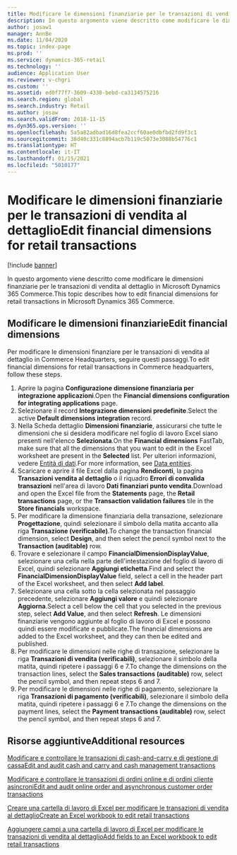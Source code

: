 ```yaml
---
title: Modificare le dimensioni finanziarie per le transazioni di vendita al dettaglio
description: In questo argomento viene descritto come modificare le dimensioni finanziarie per le transazioni di vendita al dettaglio in Microsoft Dynamics 365 Commerce.
author: josaw1
manager: AnnBe
ms.date: 11/04/2020
ms.topic: index-page
ms.prod: ''
ms.service: dynamics-365-retail
ms.technology: ''
audience: Application User
ms.reviewer: v-chgri
ms.custom: ''
ms.assetid: ed0f77f7-3609-4330-bebd-ca3134575216
ms.search.region: global
ms.search.industry: Retail
ms.author: josaw
ms.search.validFrom: 2018-11-15
ms.dyn365.ops.version: ''
ms.openlocfilehash: 5a5a82adbad16d8fea2ccf60ae0dbfbd2fd9f3c1
ms.sourcegitcommit: 38d40c331c8894acb7b119c5073e3088b54776c1
ms.translationtype: HT
ms.contentlocale: it-IT
ms.lasthandoff: 01/15/2021
ms.locfileid: "5010177"
---
```

# <a name="edit-financial-dimensions-for-retail-transactions"></a><span data-ttu-id="bd8a3-103">Modificare le dimensioni finanziarie per le transazioni di vendita al dettaglio</span><span class="sxs-lookup"><span data-stu-id="bd8a3-103">Edit financial dimensions for retail transactions</span></span>

[!include [banner](../includes/banner.md)]

<span data-ttu-id="bd8a3-104">In questo argomento viene descritto come modificare le dimensioni finanziarie per le transazioni di vendita al dettaglio in Microsoft Dynamics 365 Commerce.</span><span class="sxs-lookup"><span data-stu-id="bd8a3-104">This topic describes how to edit financial dimensions for retail transactions in Microsoft Dynamics 365 Commerce.</span></span>

## <a name="edit-financial-dimensions"></a><span data-ttu-id="bd8a3-105">Modificare le dimensioni finanziarie</span><span class="sxs-lookup"><span data-stu-id="bd8a3-105">Edit financial dimensions</span></span>

<span data-ttu-id="bd8a3-106">Per modificare le dimensioni finanziare per le transazioni di vendita al dettaglio in Commerce Headquarters, seguire questi passaggi.</span><span class="sxs-lookup"><span data-stu-id="bd8a3-106">To edit financial dimensions for retail transactions in Commerce headquarters, follow these steps.</span></span>

1. <span data-ttu-id="bd8a3-107">Aprire la pagina **Configurazione dimensione finanziaria per integrazione applicazioni**.</span><span class="sxs-lookup"><span data-stu-id="bd8a3-107">Open the **Financial dimensions configuration for integrating applications** page.</span></span>
1. <span data-ttu-id="bd8a3-108">Selezionare il record **Integrazione dimensioni predefinite**.</span><span class="sxs-lookup"><span data-stu-id="bd8a3-108">Select the active **Default dimensions integration** record.</span></span>
1. <span data-ttu-id="bd8a3-109">Nella Scheda dettaglio **Dimensioni finanziarie**, assicurarsi che tutte le dimensioni che si desidera modificare nel foglio di lavoro Excel siano presenti nell'elenco **Selezionata**.</span><span class="sxs-lookup"><span data-stu-id="bd8a3-109">On the **Financial dimensions** FastTab, make sure that all the dimensions that you want to edit in the Excel worksheet are present in the **Selected** list.</span></span> <span data-ttu-id="bd8a3-110">Per ulteriori informazioni, vedere [Entità di dati](https://docs.microsoft.com/dynamics365/fin-ops-core/dev-itpro/financial/financial-dimension-configuration-integration#data-entities).</span><span class="sxs-lookup"><span data-stu-id="bd8a3-110">For more information, see [Data entities](https://docs.microsoft.com/dynamics365/fin-ops-core/dev-itpro/financial/financial-dimension-configuration-integration#data-entities).</span></span>
1. <span data-ttu-id="bd8a3-111">Scaricare e aprire il file Excel dalla pagina **Rendiconti**, la pagina **Transazioni vendita al dettaglio** o il riquadro **Errori di convalida transazioni** nell'area di lavoro **Dati finanziari punto vendita**.</span><span class="sxs-lookup"><span data-stu-id="bd8a3-111">Download and open the Excel file from the **Statements** page, the **Retail transactions** page, or the **Transaction validation failures** tile in the **Store financials** workspace.</span></span>
1. <span data-ttu-id="bd8a3-112">Per modificare la dimensione finanziaria della transazione, selezionare **Progettazione**, quindi selezionare il simbolo della matita accanto alla riga **Transazione (verificabile)**.</span><span class="sxs-lookup"><span data-stu-id="bd8a3-112">To change the transaction financial dimension, select **Design**, and then select the pencil symbol next to the **Transaction (auditable)** row.</span></span>
1. <span data-ttu-id="bd8a3-113">Trovare e selezionare il campo **FinancialDimensionDisplayValue**, selezionare una cella nella parte dell'intestazione del foglio di lavoro di Excel, quindi selezionare **Aggiungi etichetta**.</span><span class="sxs-lookup"><span data-stu-id="bd8a3-113">Find and select the **FinancialDimensionDisplayValue** field, select a cell in the header part of the Excel worksheet, and then select **Add label**.</span></span>
1. <span data-ttu-id="bd8a3-114">Selezionare una cella sotto la cella selezionata nel passaggio precedente, selezionare **Aggiungi valore** e quindi selezionare **Aggiorna**.</span><span class="sxs-lookup"><span data-stu-id="bd8a3-114">Select a cell below the cell that you selected in the previous step, select **Add Value**, and then select **Refresh**.</span></span> <span data-ttu-id="bd8a3-115">Le dimensioni finanziarie vengono aggiunte al foglio di lavoro di Excel e possono quindi essere modificate e pubblicate.</span><span class="sxs-lookup"><span data-stu-id="bd8a3-115">The financial dimensions are added to the Excel worksheet, and they can then be edited and published.</span></span>
1. <span data-ttu-id="bd8a3-116">Per modificare le dimensioni nelle righe di transazione, selezionare la riga **Transazioni di vendita (verificabili)**, selezionare il simbolo della matita, quindi ripetere i passaggi 6 e 7.</span><span class="sxs-lookup"><span data-stu-id="bd8a3-116">To change the dimensions on the transaction lines, select the **Sales transactions (auditable)** row, select the pencil symbol, and then repeat steps 6 and 7.</span></span>
1. <span data-ttu-id="bd8a3-117">Per modificare le dimensioni nelle righe di pagamento, selezionare la riga **Transazioni di pagamento (verificabili)**, selezionare il simbolo della matita, quindi ripetere i passaggi 6 e 7.</span><span class="sxs-lookup"><span data-stu-id="bd8a3-117">To change the dimensions on the payment lines, select the **Payment transactions (auditable)** row, select the pencil symbol, and then repeat steps 6 and 7.</span></span>

## <a name="additional-resources"></a><span data-ttu-id="bd8a3-118">Risorse aggiuntive</span><span class="sxs-lookup"><span data-stu-id="bd8a3-118">Additional resources</span></span>

[<span data-ttu-id="bd8a3-119">Modificare e controllare le transazioni di cash-and-carry e di gestione di cassa</span><span class="sxs-lookup"><span data-stu-id="bd8a3-119">Edit and audit cash and carry and cash management transactions</span></span>](edit-cash-trans.md)

[<span data-ttu-id="bd8a3-120">Modificare e controllare le transazioni di ordini online e di ordini cliente asincroni</span><span class="sxs-lookup"><span data-stu-id="bd8a3-120">Edit and audit online order and asynchronous customer order transactions</span></span>](edit-order-trans.md)

[<span data-ttu-id="bd8a3-121">Creare una cartella di lavoro di Excel per modificare le transazioni di vendita al dettaglio</span><span class="sxs-lookup"><span data-stu-id="bd8a3-121">Create an Excel workbook to edit retail transactions</span></span>](create-excel-edit.md)

[<span data-ttu-id="bd8a3-122">Aggiungere campi a una cartella di lavoro di Excel per modificare le transazioni di vendita al dettaglio</span><span class="sxs-lookup"><span data-stu-id="bd8a3-122">Add fields to an Excel workbook to edit retail transactions</span></span>](add-fields-excel.md)
